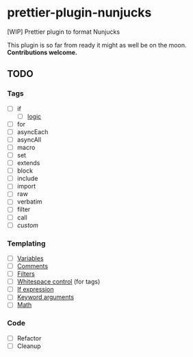# prettier-plugin-nunjucks
[WIP] Prettier plugin to format Nunjucks

This plugin is so far from ready it might as well be on the moon. **Contributions welcome.**

## TODO

### Tags

- [ ] if
  - [ ] [logic](https://mozilla.github.io/nunjucks/templating.html#logic)
- [ ] for
- [ ] asyncEach
- [ ] asyncAll
- [ ] macro
- [ ] set
- [ ] extends
- [ ] block
- [ ] include
- [ ] import
- [ ] raw
- [ ] verbatim
- [ ] filter
- [ ] call
- [ ] _custom_

### Templating

- [ ] [Variables](https://mozilla.github.io/nunjucks/templating.html#variables)
- [ ] [Comments](https://mozilla.github.io/nunjucks/templating.html#comments)
- [ ] [Filters](https://mozilla.github.io/nunjucks/templating.html#filters)
- [ ] [Whitespace control](https://mozilla.github.io/nunjucks/templating.html#whitespace-control) (for tags)
- [ ] [If expression](https://mozilla.github.io/nunjucks/templating.html#if-expression)
- [ ] [Keyword arguments](https://mozilla.github.io/nunjucks/templating.html#keyword-arguments)
- [ ] [Math](https://mozilla.github.io/nunjucks/templating.html#math)

### Code

- [ ] Refactor
- [ ] Cleanup
